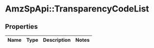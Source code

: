 # AmzSpApi::TransparencyCodeList

## Properties
Name | Type | Description | Notes
------------ | ------------- | ------------- | -------------

